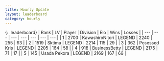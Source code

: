 ```yaml
---
title: Hourly Update
layout: leaderboard
category: hourly
---
```


{: .leaderboard}
| Rank | LV | Player | Division | Elo | Wins | Losses |
| --- | --- | --- | --- | --- | --- | --- |
| <span data-change="0">1</span> | 2700 | <span title="ID: 164871">KawashiroNitori</span> | LEGEND | <span data-change="0">2240</span> | <span data-change="0">255</span> | <span data-change="0">93</span> |
| <span data-change="1">2</span> | 1519 | <span title="ID: 353063">Sktima</span> | LEGEND | <span data-change="0">2214</span> | <span data-change="0">115</span> | <span data-change="0">29</span> |
| <span data-change="-1">3</span> | 362 | <span title="ID: 402846">Posessed Kris</span> | LEGEND | <span data-change="-12">2205</span> | <span data-change="3">164</span> | <span data-change="2">58</span> |
| <span data-change="0">4</span> | 918 | <span title="ID: 113257">BusinessBetty</span> | LEGEND | <span data-change="0">2175</span> | <span data-change="0">71</span> | <span data-change="0">17</span> |
| <span data-change="0">5</span> | 145 | <span title="ID: 641994">Usada Pekora</span> | LEGEND | <span data-change="0">2169</span> | <span data-change="0">167</span> | <span data-change="0">66</span> |